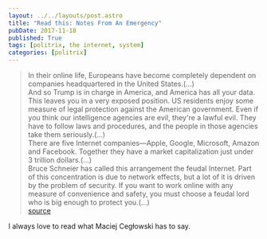 ```yaml
---
layout: ../../layouts/post.astro
title: "Read this: Notes From An Emergency"
pubDate: 2017-11-18
published: True
tags: [politrix, the internet, system]
categories: [politrix]
---
```


> In their online life, Europeans have become completely dependent on companies headquartered in the United States.(…)  
> And so Trump is in charge in America, and America has all your data. This leaves you in a very exposed position. US residents enjoy some measure of legal protection against the American government. Even if you think our intelligence agencies are evil, they're a lawful evil. They have to follow laws and procedures, and the people in those agencies take them seriously.(…)  
> There are five Internet companies—Apple, Google, Microsoft, Amazon and Facebook. Together they have a market capitalization just under 3 trillion dollars.(…)  
> Bruce Schneier has called this arrangement the feudal Internet. Part of this concentration is due to network effects, but a lot of it is driven by the problem of security. If you want to work online with any measure of convenience and safety, you must choose a feudal lord who is big enough to protect you.(…)  
> [source](http://idlewords.com/talks/notes_from_an_emergency.htm)

I always love to read what Maciej Cegłowski has to say.
